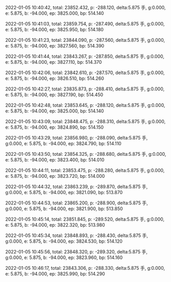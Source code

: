 2022-01-05 10:40:42, total: 23852.432, p: -288.120, delta:5.875 手, g:0.000, e: 5.875, b: -94.000, ep: 3825.000, bp: 514.140

2022-01-05 10:41:03, total: 23859.754, p: -287.490, delta:5.875 手, g:0.000, e: 5.875, b: -94.000, ep: 3825.950, bp: 514.180

2022-01-05 10:41:23, total: 23844.090, p: -287.560, delta:5.875 手, g:0.000, e: 5.875, b: -94.000, ep: 3827.560, bp: 514.390

2022-01-05 10:41:44, total: 23843.267, p: -287.850, delta:5.875 手, g:0.000, e: 5.875, b: -94.000, ep: 3827.110, bp: 514.370

2022-01-05 10:42:06, total: 23842.610, p: -287.570, delta:5.875 手, g:0.000, e: 5.875, b: -94.000, ep: 3826.510, bp: 514.260

2022-01-05 10:42:27, total: 23835.873, p: -288.410, delta:5.875 手, g:0.000, e: 5.875, b: -94.000, ep: 3827.190, bp: 514.450

2022-01-05 10:42:48, total: 23853.645, p: -288.120, delta:5.875 手, g:0.000, e: 5.875, b: -94.000, ep: 3825.000, bp: 514.140

2022-01-05 10:43:09, total: 23848.475, p: -288.310, delta:5.875 手, g:0.000, e: 5.875, b: -94.000, ep: 3824.890, bp: 514.150

2022-01-05 10:43:29, total: 23856.980, p: -288.090, delta:5.875 手, g:0.000, e: 5.875, b: -94.000, ep: 3824.790, bp: 514.110

2022-01-05 10:43:50, total: 23854.325, p: -288.680, delta:5.875 手, g:0.000, e: 5.875, b: -94.000, ep: 3823.400, bp: 514.010

2022-01-05 10:44:11, total: 23853.475, p: -288.280, delta:5.875 手, g:0.000, e: 5.875, b: -94.000, ep: 3823.720, bp: 514.000

2022-01-05 10:44:32, total: 23863.239, p: -289.870, delta:5.875 手, g:0.000, e: 5.875, b: -94.000, ep: 3821.090, bp: 513.870

2022-01-05 10:44:53, total: 23865.200, p: -288.900, delta:5.875 手, g:0.000, e: 5.875, b: -94.000, ep: 3821.900, bp: 513.850

2022-01-05 10:45:14, total: 23851.845, p: -289.520, delta:5.875 手, g:0.000, e: 5.875, b: -94.000, ep: 3822.320, bp: 513.980

2022-01-05 10:45:34, total: 23848.893, p: -288.430, delta:5.875 手, g:0.000, e: 5.875, b: -94.000, ep: 3824.530, bp: 514.120

2022-01-05 10:45:56, total: 23848.320, p: -289.320, delta:5.875 手, g:0.000, e: 5.875, b: -94.000, ep: 3823.960, bp: 514.160

2022-01-05 10:46:17, total: 23843.306, p: -288.330, delta:5.875 手, g:0.000, e: 5.875, b: -94.000, ep: 3825.990, bp: 514.290